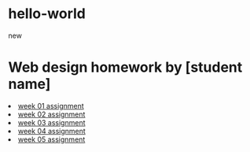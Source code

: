 # hello-world
new
<!DOCTYPE html>
<html>
<head>
  <link rel="stylesheet" href="style.css">

  <!--   put whatever Google font links you want here  -->
  <link href="https://fonts.googleapis.com/css?family=Montserrat" rel="stylesheet">

</head>
<h1>Web design homework by [student name]</h1>
<li><a href="your link here">week 01 assignment</a></li>
<li><a href="your link here">week 02 assignment</a></li>
<li><a href="your link here">week 03 assignment</a></li>
<li><a href="your link here">week 04 assignment</a></li>
<li><a href="your link here">week 05 assignment</a></li>
</body>
</html>
